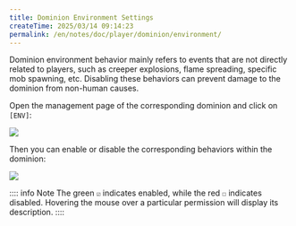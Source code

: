 ```yaml
---
title: Dominion Environment Settings
createTime: 2025/03/14 09:14:23
permalink: /en/notes/doc/player/dominion/environment/
---
```


Dominion environment behavior mainly refers to events that are not directly related to players, such as creeper
explosions, flame spreading, specific mob spawning, etc.
Disabling these behaviors can prevent damage to the dominion from non-human causes.

Open the management page of the corresponding dominion and click on `[ENV]`:

![](/player/dominion/environment/1.png)

Then you can enable or disable the corresponding behaviors within the dominion:

![](/player/dominion/environment/2.png)

:::: info Note
The green `☑` indicates enabled, while the red `☐` indicates disabled. Hovering the mouse over a particular permission
will display its description.
::::
